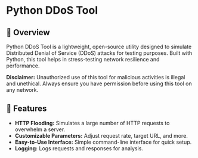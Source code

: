 # Python DDoS Tool

## 📜 Overview

Python DDoS Tool is a lightweight, open-source utility designed to simulate Distributed Denial of Service (DDoS) attacks for testing purposes. Built with Python, this tool helps in stress-testing network resilience and performance. 

**Disclaimer:** Unauthorized use of this tool for malicious activities is illegal and unethical. Always ensure you have permission before using this tool on any network.

## 🚀 Features

- **HTTP Flooding:** Simulates a large number of HTTP requests to overwhelm a server.
- **Customizable Parameters:** Adjust request rate, target URL, and more.
- **Easy-to-Use Interface:** Simple command-line interface for quick setup.
- **Logging:** Logs requests and responses for analysis.
